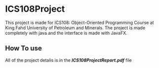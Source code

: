 # ICS108Project
This project is made for ICS108: Object-Oriented Programming Course at King Fahd University of Petroleum and Minerals.
The project is made completely with java and the interface is made with JavaFX.

## How To use
All of the project detalis is in the ***ICS108ProjectReport.pdf*** file
